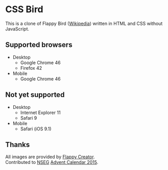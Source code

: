 # CSS Bird

This is a clone of Flappy Bird (<a href="https://en.wikipedia.org/wiki/Flappy_Bird" target="_blank">Wikipedia</a>) written in HTML and CSS without JavaScript.

## Supported browsers

* Desktop
    * Google Chrome 46
    * Firefox 42
* Mobile
    * Google Chrome 46

## Not yet supported

* Desktop
    * Internet Explorer 11
    * Safari 9
* Mobile
    * Safari (iOS 9.1)

## Thanks

All images are provided by <a href="http://flappycreator.com/" target="_blank">Flappy Creator</a>.<br />
Contributed to <a href="http://nseg.jp/" target="_blank">NSEG</a> <a href="http://www.adventar.org/calendars/808" target="_blank">Advent Calendar 2015</a>.
